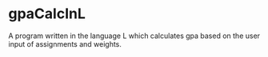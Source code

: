 # gpaCalcInL
A program written in the language L which calculates gpa based on the user input of assignments and weights.
